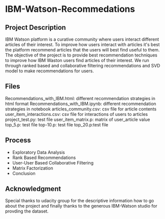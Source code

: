# IBM-Watson-Recommedations
## Project Description
IBM Watson platform is a curative community where users interact different articles of their interest. To improve how users interact with articles it's best the platform recommend articles that the users will best find useful to them. The objective of the project is to provide best recommendation techniques to improve how IBM Waston users find articles of their interest. We run through ranked based and collaborative filtering recommendations and SVD model to make recommendations for users.
## Files
Recommendations_with_IBM.html: different recommendation strategies in html format
Recommendations_with_IBM.ipynb: different recommendation strategies in notebook
articles_community.csv: csv file for article contents
user_item_interactions.csv: csv file for interactions of users to articles
project_test.py: test file
user_item_matrix.p: matrix of user_article value
top_5.p: test file
top-10.p: test file
top_20.p:test file
## Process
* Exploratory Data Analysis
* Rank Based Recommendations
* User-User Based Collaborative Filtering
* Matrix Factorization
* Conclusion
## Acknowledgment
Special thanks to udacity group for the descriptive information how to go about the project and finally thanks to the generous IBM-Watson studio for provding the dataset.
